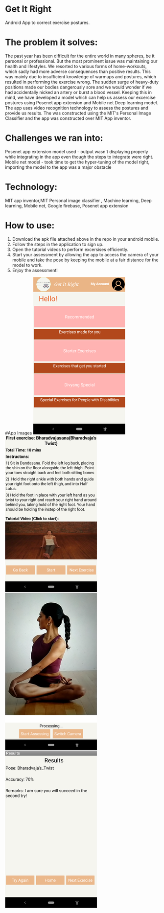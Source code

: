 # Get It Right
Android App to correct exercise postures.

# The problem it solves: 
The past year has been difficult for the entire world in many spheres, be it personal or professional. But the most prominent issue was maintaining our health and lifestyles. We resorted to various forms of home-workouts, which sadly had more adverse consequences than positive results. This was mainly due to insufficient knowledge of warmups and postures, which resulted in performing the exercise wrong. The sudden surge of heavy-duty positions made our bodies dangerously sore and we would wonder if we had accidentally nicked an artery or burst a blood vessel. Keeping this in mind, we have developed a model which can help us assess our excercise postures using Posenet app extension and Mobile net Deep learning model. The app uses video recognition technology to assess the postures and provide us results. 
The was constructed using the MIT's Personal Image Classifier and the app was constructed over MIT App inventor.

# Challenges we ran into: 
Posenet app extension model used - output wasn't displaying properly while integrating in the app even though the steps to integrate were right. 
Mobile net model - took time to get the hyper-tuning of the model right, importing the model to the app was a major obstacle

# Technology: 
MIT app inventor,MIT Personal image classifier , Machine learning, Deep learning, Mobile net, Google firebase, Posenet app extension

# How to use:
1. Download the apk file attached above in the repo in your android mobile.
2. Follow the steps in the application to sign up.
3. Open the tutorial videos to perform excersises efficiently.
4. Start your assessment by allowing the app to access the camera of your mobile and take the pose by keeping the mobile at a fair distance for the model to work.
5. Enjoy the assessment!

#App Images
<img src="/images/1.png" width="300"/>  <img src="/images/2.png" width="300"/>
<img src="/images/3.png" width="300"/>  <img src="/images/4.png" width="300"/>
